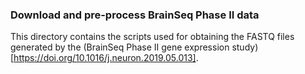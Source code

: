 ### Download and pre-process BrainSeq Phase II data
This directory contains the scripts used for obtaining the FASTQ files generated by the (BrainSeq Phase II gene expression study)[https://doi.org/10.1016/j.neuron.2019.05.013].